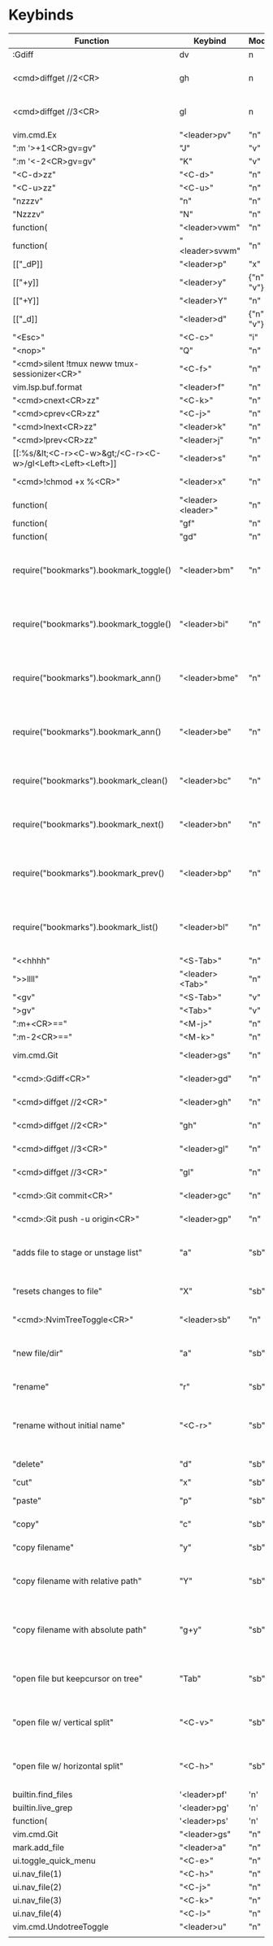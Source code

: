 # Keybinds 
| Function | Keybind | Mode | Opts |
|----------------------|--------------|------|------|
| :Gdiff | dv | n |  |
| &lt;cmd&gt;diffget //2&lt;CR&gt; | gh | n | Get left in conflict (in :Gdiff) |
| &lt;cmd&gt;diffget //3&lt;CR&gt; | gl | n | Get right in conflict (in :Gdiff) |
|  vim.cmd.Ex |  &quot;&lt;leader&gt;pv&quot; | &quot;n&quot; |  |
|  &quot;:m &#x27;&gt;+1&lt;CR&gt;gv=gv&quot; |  &quot;J&quot; | &quot;v&quot; |  |
|  &quot;:m &#x27;&lt;-2&lt;CR&gt;gv=gv&quot; |  &quot;K&quot; | &quot;v&quot; |  |
|  &quot;&lt;C-d&gt;zz&quot; |  &quot;&lt;C-d&gt;&quot; | &quot;n&quot; |  |
|  &quot;&lt;C-u&gt;zz&quot; |  &quot;&lt;C-u&gt;&quot; | &quot;n&quot; |  |
|  &quot;nzzzv&quot; |  &quot;n&quot; | &quot;n&quot; |  |
|  &quot;Nzzzv&quot; |  &quot;N&quot; | &quot;n&quot; |  |
|  function( |  &quot;&lt;leader&gt;vwm&quot; | &quot;n&quot; |  |
|  function( |  &quot;&lt;leader&gt;svwm&quot; | &quot;n&quot; |  |
|  [[&quot;_dP]] |  &quot;&lt;leader&gt;p&quot; | &quot;x&quot; |  |
|  [[&quot;+y]] |  &quot;&lt;leader&gt;y&quot; | {&quot;n&quot; &quot;v&quot;} |  |
|  [[&quot;+Y]] |  &quot;&lt;leader&gt;Y&quot; | &quot;n&quot; |  |
|  [[&quot;_d]] |  &quot;&lt;leader&gt;d&quot; | {&quot;n&quot; &quot;v&quot;} |  |
|  &quot;&lt;Esc&gt;&quot; |  &quot;&lt;C-c&gt;&quot; | &quot;i&quot; |  |
|  &quot;&lt;nop&gt;&quot; |  &quot;Q&quot; | &quot;n&quot; |  |
|  &quot;&lt;cmd&gt;silent !tmux neww tmux-sessionizer&lt;CR&gt;&quot; |  &quot;&lt;C-f&gt;&quot; | &quot;n&quot; |  |
|  vim.lsp.buf.format |  &quot;&lt;leader&gt;f&quot; | &quot;n&quot; |  |
|  &quot;&lt;cmd&gt;cnext&lt;CR&gt;zz&quot; |  &quot;&lt;C-k&gt;&quot; | &quot;n&quot; |  |
|  &quot;&lt;cmd&gt;cprev&lt;CR&gt;zz&quot; |  &quot;&lt;C-j&gt;&quot; | &quot;n&quot; |  |
|  &quot;&lt;cmd&gt;lnext&lt;CR&gt;zz&quot; |  &quot;&lt;leader&gt;k&quot; | &quot;n&quot; |  |
|  &quot;&lt;cmd&gt;lprev&lt;CR&gt;zz&quot; |  &quot;&lt;leader&gt;j&quot; | &quot;n&quot; |  |
|  [[:%s/\&lt;&lt;C-r&gt;&lt;C-w&gt;\&gt;/&lt;C-r&gt;&lt;C-w&gt;/gI&lt;Left&gt;&lt;Left&gt;&lt;Left&gt;]] |  &quot;&lt;leader&gt;s&quot; | &quot;n&quot; |  |
|  &quot;&lt;cmd&gt;!chmod +x %&lt;CR&gt;&quot; |  &quot;&lt;leader&gt;x&quot; | &quot;n&quot; |  { silent = true } |
|  function( |  &quot;&lt;leader&gt;&lt;leader&gt;&quot; | &quot;n&quot; |  |
|  function( |  &quot;gf&quot; | &quot;n&quot; |  |
|  function( |  &quot;gd&quot; | &quot;n&quot; |  |
| require(&quot;bookmarks&quot;).bookmark_toggle() | &quot;&lt;leader&gt;bm&quot; | &quot;n&quot; |  {--[[ add or remove bookmark at current line]]} |
| require(&quot;bookmarks&quot;).bookmark_toggle() | &quot;&lt;leader&gt;bi&quot; | &quot;n&quot; |  {--[[ add or remove bookmark at current line]]} |
| require(&quot;bookmarks&quot;).bookmark_ann() | &quot;&lt;leader&gt;bme&quot; | &quot;n&quot; |  {--[[add or edit mark annotation at current line]]} |
| require(&quot;bookmarks&quot;).bookmark_ann() | &quot;&lt;leader&gt;be&quot; | &quot;n&quot; |  {--[[add or edit mark annotation at current line]]} |
| require(&quot;bookmarks&quot;).bookmark_clean() | &quot;&lt;leader&gt;bc&quot; | &quot;n&quot; |  {--[[clean all marks in local buffer]]} |
| require(&quot;bookmarks&quot;).bookmark_next() | &quot;&lt;leader&gt;bn&quot; | &quot;n&quot; |  {--[[jump to next mark in local buffer]]} |
| require(&quot;bookmarks&quot;).bookmark_prev() | &quot;&lt;leader&gt;bp&quot; | &quot;n&quot; |  {--[[jump to previous mark in local buffer]]} |
| require(&quot;bookmarks&quot;).bookmark_list() | &quot;&lt;leader&gt;bl&quot; | &quot;n&quot; |  {--[[show marked file list in quickfix window]]} |
|  &quot;&lt;&lt;hhhh&quot; |  &quot;&lt;S-Tab&gt;&quot; | &quot;n&quot; |  |
|  &quot;&gt;&gt;llll&quot; |  &quot;&lt;leader&gt;&lt;Tab&gt;&quot; | &quot;n&quot; |  |
|  &quot;&lt;gv&quot; |  &quot;&lt;S-Tab&gt;&quot; | &quot;v&quot; |  |
|  &quot;&gt;gv&quot; |  &quot;&lt;Tab&gt;&quot; | &quot;v&quot; |  |
|  &quot;:m+&lt;CR&gt;==&quot; |  &quot;&lt;M-j&gt;&quot; | &quot;n&quot; |  |
|  &quot;:m-2&lt;CR&gt;==&quot; |  &quot;&lt;M-k&gt;&quot; | &quot;n&quot; |  |
|  vim.cmd.Git |  &quot;&lt;leader&gt;gs&quot; | &quot;n&quot; |  {--[[Git commit]]} |
|  &quot;&lt;cmd&gt;:Gdiff&lt;CR&gt;&quot; | &quot;&lt;leader&gt;gd&quot; | &quot;n&quot; |  {--[[Git difference]]} |
|  &quot;&lt;cmd&gt;diffget //2&lt;CR&gt;&quot; |  &quot;&lt;leader&gt;gh&quot; | &quot;n&quot; |  {--[[Use left]]} |
|  &quot;&lt;cmd&gt;diffget //2&lt;CR&gt;&quot; |  &quot;gh&quot; | &quot;n&quot; |  {--[[Use left]]} |
|  &quot;&lt;cmd&gt;diffget //3&lt;CR&gt;&quot; |  &quot;&lt;leader&gt;gl&quot; | &quot;n&quot; |  {--[[Use righ]]} |
|  &quot;&lt;cmd&gt;diffget //3&lt;CR&gt;&quot; |  &quot;gl&quot; | &quot;n&quot; |  {--[[Use righ]]} |
|  &quot;&lt;cmd&gt;:Git commit&lt;CR&gt;&quot; | &quot;&lt;leader&gt;gc&quot; | &quot;n&quot; |  {--[[Git commit]]} |
|  &quot;&lt;cmd&gt;:Git push -u origin&lt;CR&gt;&quot; |  &quot;&lt;leader&gt;gp&quot; | &quot;n&quot; |  {--[[Git commit]]} |
|  &quot;adds file to stage or unstage list&quot; |  &quot;a&quot; | &quot;sb&quot; |  {--[[Adds file to stage or unstage list]]} |
|  &quot;resets changes to file&quot; |  &quot;X&quot; | &quot;sb&quot; |  {--[[Resets changes to file]]} |
|  &quot;&lt;cmd&gt;:NvimTreeToggle&lt;CR&gt;&quot; |  &quot;&lt;leader&gt;sb&quot; | &quot;n&quot; |  {--[[Toggle SideBar]]} |
|  &quot;new file/dir&quot; |  &quot;a&quot; | &quot;sb&quot; |  {--[[Crete new file or dir (ends in /)]]} |
|  &quot;rename&quot; |  &quot;r&quot; | &quot;sb&quot; |  {--[[Rename]]} |
|  &quot;rename without initial name&quot; |  &quot;&lt;C-r&gt;&quot; | &quot;sb&quot; |  {--[[Rename without initial name]]} |
|  &quot;delete&quot; |  &quot;d&quot; | &quot;sb&quot; |  {--[[Delete]]} |
|  &quot;cut&quot; |  &quot;x&quot; | &quot;sb&quot; |  {--[[Cut]]} |
|  &quot;paste&quot; |  &quot;p&quot; | &quot;sb&quot; |  {--[[Paste]]} |
|  &quot;copy&quot; |  &quot;c&quot; | &quot;sb&quot; |  {--[[Copy]]} |
|  &quot;copy filename&quot; |  &quot;y&quot; | &quot;sb&quot; |  {--[[Copy filename]]} |
|  &quot;copy filename with relative path&quot; |  &quot;Y&quot; | &quot;sb&quot; |  {--[[Copy filename with relative path]]} |
|  &quot;copy filename with absolute path&quot; |  &quot;g+y&quot; | &quot;sb&quot; |  {--[[Copy filename with absolute path]]} |
|  &quot;open file but keepcursor on tree&quot; |  &quot;Tab&quot; | &quot;sb&quot; |  {--[[Open file but keepcursor on tree]]} |
|  &quot;open file w/ vertical split&quot; |  &quot;&lt;C-v&gt;&quot; | &quot;sb&quot; |  {--[[Open file with vertical split]]} |
|  &quot;open file w/ horizontal split&quot; |  &quot;&lt;C-h&gt;&quot; | &quot;sb&quot; |  {--[[Open file with horizontal split]]} |
|  builtin.find_files |  &#x27;&lt;leader&gt;pf&#x27; | &#x27;n&#x27; |  {} |
|  builtin.live_grep |  &#x27;&lt;leader&gt;pg&#x27; | &#x27;n&#x27; |  {} |
|  function( |  &#x27;&lt;leader&gt;ps&#x27; | &#x27;n&#x27; |  |
|  vim.cmd.Git |  &quot;&lt;leader&gt;gs&quot; | &quot;n&quot; |  |
|  mark.add_file |  &quot;&lt;leader&gt;a&quot; | &quot;n&quot; |  |
|  ui.toggle_quick_menu |  &quot;&lt;C-e&gt;&quot; | &quot;n&quot; |  |
|  ui.nav_file(1) |  &quot;&lt;C-h&gt;&quot; | &quot;n&quot; |  |
|  ui.nav_file(2) |  &quot;&lt;C-j&gt;&quot; | &quot;n&quot; |  |
|  ui.nav_file(3) |  &quot;&lt;C-k&gt;&quot; | &quot;n&quot; |  |
|  ui.nav_file(4) |  &quot;&lt;C-l&gt;&quot; | &quot;n&quot; |  |
|  vim.cmd.UndotreeToggle |  &quot;&lt;leader&gt;u&quot; |  &quot;n&quot; |  |
|  |  |  |  |
